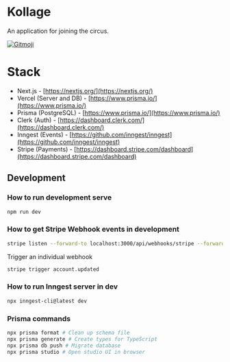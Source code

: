 # Kollage

An application for joining the circus.

<a href="https://gitmoji.dev">
  <img
    src="https://img.shields.io/badge/gitmoji-%20😜%20😍-FFDD67.svg?style=flat-square"
    alt="Gitmoji"
  />
</a>

# Stack

- Next.js - [https://nextjs.org/](https://nextjs.org/)
- Vercel (Server and DB) - [https://www.prisma.io/](https://www.prisma.io/)
- Prisma (PostgreSQL) - [https://www.prisma.io/](https://www.prisma.io/)
- Clerk (Auth) - [https://dashboard.clerk.com/](https://dashboard.clerk.com/)
- Inngest (Events) - [https://github.com/inngest/inngest](https://github.com/inngest/inngest)
- Stripe (Payments) - [https://dashboard.stripe.com/dashboard](https://dashboard.stripe.com/dashboard)

## Development

### How to run development serve

```bash
npm run dev
```

### How to get Stripe Webhook events in development

```bash
stripe listen --forward-to localhost:3000/api/webhooks/stripe --forward-connect-to localhost:3000/api/webhooks/stripe --events account.updated,customer.created,account.application.authorized,account.application.deauthorized,capability.updated
```

Trigger an individual webhook

```bash
stripe trigger account.updated
```

### How to run Inngest server in dev

```bash
npx inngest-cli@latest dev
```

### Prisma commands

```bash
npx prisma format # Clean up schema file
npx prisma generate # Create types for TypeScript
npx prisma db push # Migrate database
npx prisma studio # Open studio UI in browser
```
